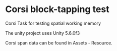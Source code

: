 # Corsi block-tapping test
Corsi Task for testing spatial working memory

The unity project uses Unity 5.6.0f3

Corsi span data can be found in Assets - Resource.
